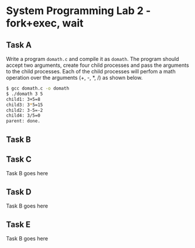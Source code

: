 # System Programming Lab 2 - fork+exec, wait
## Task A
Write a program `domath.c` and compile it as `domath`. The program should accept two arguments, create four child processes and pass the arguments to the child processes. Each of the child processes will perfom a math operation over the arguments (+, -, *, /) as shown below.

```bash
$ gcc domath.c -o domath
$ ./domath 3 5
child1: 3+5=8
child3: 3*5=15
child2: 3-5=-2
child4: 3/5=0
parent: done.
```

## Task B

## Task C
Task B goes here
## Task D
Task B goes here
## Task E
Task B goes here
